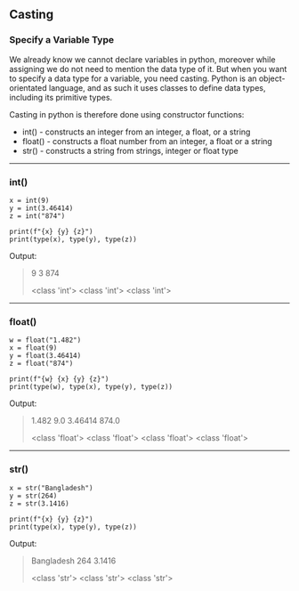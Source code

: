 ## Casting

### Specify a Variable Type
We already know we cannot declare variables in python, moreover while assigning we do not need to mention the data type of it. But when you want to specify a data type for a variable, you need casting. 
Python is an object-orientated language, and as such it uses classes to define data types, including its primitive types.

Casting in python is therefore done using constructor functions:

- int() - constructs an integer from an integer, a float, or a string
- float() - constructs a float number from an integer, a float or a string
- str() - constructs a string from strings, integer or float type

-------

### int()
    x = int(9)   
    y = int(3.46414) 
    z = int("874") 

    print(f"{x} {y} {z}")
    print(type(x), type(y), type(z))
    
Output:
> 9 3 874
> 
><class 'int'> <class 'int'> <class 'int'>

-------

### float()
    w = float("1.482")
    x = float(9)    
    y = float(3.46414)   
    z = float("874")   
    
    print(f"{w} {x} {y} {z}")
    print(type(w), type(x), type(y), type(z))

Output:
> 1.482 9.0 3.46414 874.0
>
><class 'float'> <class 'float'> <class 'float'> <class 'float'>

--------

### str()
    x = str("Bangladesh")
    y = str(264)    
    z = str(3.1416)  
    
    print(f"{x} {y} {z}")
    print(type(x), type(y), type(z))
    
Output: 
> Bangladesh 264 3.1416
>
><class 'str'> <class 'str'> <class 'str'>
